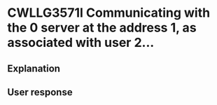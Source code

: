 # CWLLG3571I Communicating with the 0 server at the address 1, as associated with user 2...

## Explanation

## User response